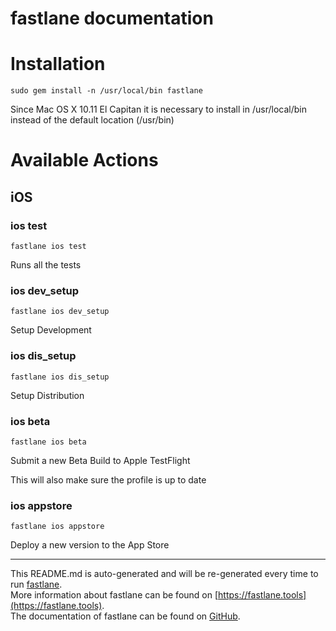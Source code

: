 fastlane documentation
================
# Installation
```
sudo gem install -n /usr/local/bin fastlane
```

Since Mac OS X 10.11 El Capitan it is necessary to install in /usr/local/bin
instead of the default location (/usr/bin)

# Available Actions
## iOS
### ios test
```
fastlane ios test
```
Runs all the tests
### ios dev_setup
```
fastlane ios dev_setup
```
Setup Development
### ios dis_setup
```
fastlane ios dis_setup
```
Setup Distribution
### ios beta
```
fastlane ios beta
```
Submit a new Beta Build to Apple TestFlight

This will also make sure the profile is up to date
### ios appstore
```
fastlane ios appstore
```
Deploy a new version to the App Store

----

This README.md is auto-generated and will be re-generated every time to run [fastlane](https://fastlane.tools).  
More information about fastlane can be found on [https://fastlane.tools](https://fastlane.tools).  
The documentation of fastlane can be found on [GitHub](https://github.com/fastlane/fastlane).
